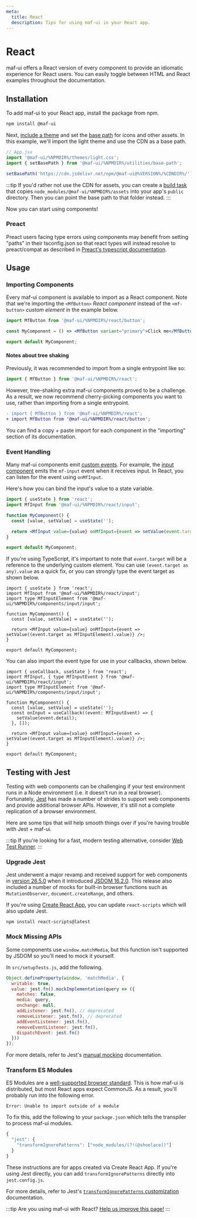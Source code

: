```yaml
---
meta:
  title: React
  description: Tips for using maf-ui in your React app.
---
```


# React

maf-ui offers a React version of every component to provide an idiomatic experience for React users. You can easily toggle between HTML and React examples throughout the documentation.

## Installation

To add maf-ui to your React app, install the package from npm.

```bash
npm install @maf-ui
```

Next, [include a theme](/getting-started/themes) and set the [base path](/getting-started/installation#setting-the-base-path) for icons and other assets. In this example, we'll import the light theme and use the CDN as a base path.

```jsx
// App.jsx
import '@maf-ui/%NPMDIR%/themes/light.css';
import { setBasePath } from '@maf-ui/%NPMDIR%/utilities/base-path';

setBasePath('https://cdn.jsdelivr.net/npm/@maf-ui@%VERSION%/%CDNDIR%/');
```

:::tip
If you'd rather not use the CDN for assets, you can create a [build task](https://webpack.js.org/plugins/copy-webpack-plugin/) that copies `node_modules/@maf-ui/%NPMDIR%/assets` into your app's `public` directory. Then you can point the base path to that folder instead.
:::

Now you can start using components!

### Preact

Preact users facing type errors using components may benefit from setting "paths" in their tsconfig.json so that react types will instead resolve to preact/compat as described in [Preact's typescript documentation](https://preactjs.com/guide/v10/typescript/#typescript-preactcompat-configuration).

## Usage

### Importing Components

Every maf-ui component is available to import as a React component. Note that we're importing the `<MfButton>` _React component_ instead of the `<mf-button>` _custom element_ in the example below.

```jsx
import MfButton from '@maf-ui/%NPMDIR%/react/button';

const MyComponent = () => <MfButton variant="primary">Click me</MfButton>;

export default MyComponent;
```

#### Notes about tree shaking

Previously, it was recommended to import from a single entrypoint like so:

```jsx
import { MfButton } from '@maf-ui/%NPMDIR%/react';
```

However, tree-shaking extra maf-ui components proved to be a challenge. As a result, we now recommend cherry-picking components you want to use, rather than importing from a single entrypoint.

```diff
- import { MfButton } from '@maf-ui/%NPMDIR%/react';
+ import MfButton from '@maf-ui/%NPMDIR%/react/button';
```

You can find a copy + paste import for each component in the "importing" section of its documentation.

### Event Handling

Many maf-ui components emit [custom events](https://developer.mozilla.org/en-US/docs/Web/API/CustomEvent). For example, the [input component](/components/input) emits the `mf-input` event when it receives input. In React, you can listen for the event using `onMfInput`.

Here's how you can bind the input's value to a state variable.

```jsx
import { useState } from 'react';
import MfInput from '@maf-ui/%NPMDIR%/react/input';

function MyComponent() {
  const [value, setValue] = useState('');

  return <MfInput value={value} onMfInput={event => setValue(event.target.value)} />;
}

export default MyComponent;
```

If you're using TypeScript, it's important to note that `event.target` will be a reference to the underlying custom element. You can use `(event.target as any).value` as a quick fix, or you can strongly type the event target as shown below.

```tsx
import { useState } from 'react';
import MfInput from '@maf-ui/%NPMDIR%/react/input';
import type MfInputElement from '@maf-ui/%NPMDIR%/components/input/input';

function MyComponent() {
  const [value, setValue] = useState('');

  return <MfInput value={value} onMfInput={event => setValue((event.target as MfInputElement).value)} />;
}

export default MyComponent;
```

You can also import the event type for use in your callbacks, shown below.

```tsx
import { useCallback, useState } from 'react';
import MfInput, { type MfInputEvent } from '@maf-ui/%NPMDIR%/react/input';
import type MfInputElement from '@maf-ui/%NPMDIR%/components/input/input';

function MyComponent() {
  const [value, setValue] = useState('');
  const onInput = useCallback((event: MfInputEvent) => {
    setValue(event.detail);
  }, []);

  return <MfInput value={value} onMfInput={event => setValue((event.target as MfInputElement).value)} />;
}

export default MyComponent;
```

## Testing with Jest

Testing with web components can be challenging if your test environment runs in a Node environment (i.e. it doesn't run in a real browser). Fortunately, [Jest](https://jestjs.io/) has made a number of strides to support web components and provide additional browser APIs. However, it's still not a complete replication of a browser environment.

Here are some tips that will help smooth things over if you're having trouble with Jest + maf-ui.

:::tip
If you're looking for a fast, modern testing alternative, consider [Web Test Runner](https://modern-web.dev/docs/test-runner/overview/).
:::

### Upgrade Jest

Jest underwent a major revamp and received support for web components in [version 26.5.0](https://github.com/facebook/jest/blob/main/CHANGELOG.md#2650) when it introduced [JSDOM 16.2.0](https://github.com/jsdom/jsdom/blob/master/Changelog.md#1620). This release also included a number of mocks for built-in browser functions such as `MutationObserver`, `document.createRange`, and others.

If you're using [Create React App](https://reactjs.org/docs/create-a-new-react-app.html#create-react-app), you can update `react-scripts` which will also update Jest.

```
npm install react-scripts@latest
```

### Mock Missing APIs

Some components use `window.matchMedia`, but this function isn't supported by JSDOM so you'll need to mock it yourself.

In `src/setupTests.js`, add the following.

```js
Object.defineProperty(window, 'matchMedia', {
  writable: true,
  value: jest.fn().mockImplementation(query => ({
    matches: false,
    media: query,
    onchange: null,
    addListener: jest.fn(), // deprecated
    removeListener: jest.fn(), // deprecated
    addEventListener: jest.fn(),
    removeEventListener: jest.fn(),
    dispatchEvent: jest.fn()
  }))
});
```

For more details, refer to Jest's [manual mocking](https://jestjs.io/docs/manual-mocks#mocking-methods-which-are-not-implemented-in-jsdom) documentation.

### Transform ES Modules

ES Modules are a [well-supported browser standard](https://hacks.mozilla.org/2018/03/es-modules-a-cartoon-deep-dive/). This is how maf-ui is distributed, but most React apps expect CommonJS. As a result, you'll probably run into the following error.

```
Error: Unable to import outside of a module
```

To fix this, add the following to your `package.json` which tells the transpiler to process maf-ui modules.

```js
{
  "jest": {
    "transformIgnorePatterns": ["node_modules/(?!(@shoelace))"]
  }
}
```

These instructions are for apps created via Create React App. If you're using Jest directly, you can add `transformIgnorePatterns` directly into `jest.config.js`.

For more details, refer to Jest's [`transformIgnorePatterns` customization](https://jestjs.io/docs/tutorial-react-native#transformignorepatterns-customization) documentation.

:::tip
Are you using maf-ui with React? [Help us improve this page!](https://github.com/maf-ui/blob/next/docs/frameworks/react.md)
:::
